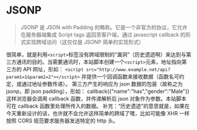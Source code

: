 # JSONP

> JSONP 是 JSON with Padding 的略称。它是一个非官方的协议，它允许在服务器端集成 Script tags 返回至客户端，通过 javascript callback 的形式实现跨域访问（这仅仅是 JSONP 简单的实现形式）

很简单，就是利用`<script>`标签没有跨域限制的“漏洞”（历史遗迹啊）来达到与第三方通讯的目的。当需要通讯时，本站脚本创建一个`<script>`元素，地址指向第三方的 API 网址，形如： `<script src="http://www.example.net/api?param1=1&param2=2"></script>` 并提供一个回调函数来接收数据（函数名可约定，或通过地址参数传递）。 第三方产生的响应为 json 数据的包装（故称之为 jsonp，即 json padding），形如： callback({"name":"hax","gender":"Male"}) 这样浏览器会调用 callback 函数，并传递解析后 json 对象作为参数。本站脚本可在 callback 函数里处理所传入的数据。 补充：“历史遗迹”的意思就是，如果在今天重新设计的话，也许就不会允许这样简单的跨域了嘿，比如可能像 XHR 一样按照 CORS 规范要求服务器发送特定的 http 头。
